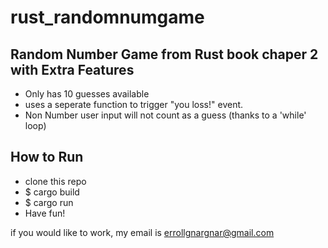 # rust_randomnumgame

## Random Number Game from Rust book chaper 2 with Extra Features
- Only has 10 guesses available
- uses a seperate function to trigger "you loss!" event. 
- Non Number user input will not count as a guess (thanks to a 'while' loop)

## How to Run
- clone this repo
- $ cargo build
- $ cargo run
- Have fun!

if you would like to work, my email is
errollgnargnar@gmail.com
